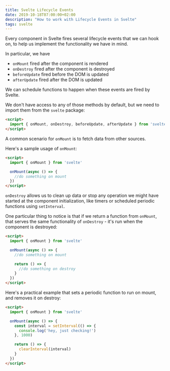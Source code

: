 ```yaml
---
title: Svelte Lifecycle Events
date: 2019-10-18T07:00:00+02:00
description: "How to work with Lifecycle Events in Svelte"
tags: svelte
---
```


Every component in Svelte fires several lifecycle events that we can hook on, to help us implement the functionality we have in mind.

In particular, we have

- `onMount` fired after the component is rendered
- `onDestroy` fired after the component is destroyed
- `beforeUpdate` fired before the DOM is updated
- `afterUpdate` fired after the DOM is updated

We can schedule functions to happen when these events are fired by Svelte.

We don't have access to any of those methods by default, but we need to import them from the `svelte` package:

```html
<script>
  import { onMount, onDestroy, beforeUpdate, afterUpdate } from 'svelte'
</script>
```

A common scenario for `onMount` is to fetch data from other sources.

Here's a sample usage of `onMount`:

```html
<script>
  import { onMount } from 'svelte'

  onMount(async () => {
    //do something on mount
  })
</script>
```

`onDestroy` allows us to clean up data or stop any operation we might have started at the component initialization, like timers or scheduled periodic functions using `setInterval`.

One particular thing to notice is that if we return a function from `onMount`, that serves the same functionality of `onDestroy` - it's run when the component is destroyed:

```html
<script>
  import { onMount } from 'svelte'

  onMount(async () => {
    //do something on mount

    return () => {
      //do something on destroy
    }
  })
</script>
```

Here's a practical example that sets a periodic function to run on mount, and removes it on destroy:

```html
<script>
  import { onMount } from 'svelte'

  onMount(async () => {
    const interval = setInterval(() => {
      console.log('hey, just checking!')
    }, 1000)

    return () => {
      clearInterval(interval)
    }
  })
</script>
```
